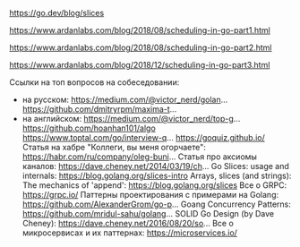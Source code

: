 https://go.dev/blog/slices

https://www.ardanlabs.com/blog/2018/08/scheduling-in-go-part1.html

https://www.ardanlabs.com/blog/2018/08/scheduling-in-go-part2.html

https://www.ardanlabs.com/blog/2018/12/scheduling-in-go-part3.html



Ссылки на топ вопросов на собеседовании:

- на русском:
  https://medium.com/@victor_nerd/golan...
  https://github.com/dmitryrpm/maxima-t...
- на английском:
  https://medium.com/@victor_nerd/top-g...
  https://github.com/hoanhan101/algo
  https://www.toptal.com/go/interview-q...
  https://goquiz.github.io/
  Статья на хабре "Коллеги, вы меня огорчаете": https://habr.com/ru/company/oleg-buni...
  Статья про аксиомы каналов: https://dave.cheney.net/2014/03/19/ch...
  Go Slices: usage and internals: https://blog.golang.org/slices-intro
  Arrays, slices (and strings): The mechanics of 'append': https://blog.golang.org/slices
  Все о GRPC: https://grpc.io/
  Паттерны проектирования с примерами на Golang: https://github.com/AlexanderGrom/go-p...
  Goang Concurrency Patterns: https://github.com/mridul-sahu/golang...
  SOLID Go Design (by Dave Cheney): https://dave.cheney.net/2016/08/20/so...
  Все о микросервисах и их паттернах: https://microservices.io/

